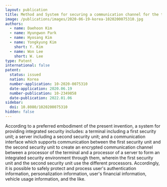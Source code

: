 ```yaml
---
layout: publication
title: Method and System for securing a communication channel for the trusted execution environment
image: /publications/images/2020-06-19-korea-1020200075310.jpg
authors:
  - name: Daehoon Kim
  - name: Hyungwon Park
  - name: Hyosang Kim
  - name: Yongkyung Kim
    short: Y. Kim
  - name: Won Lee
    short: W. Lee
type: Patent
international: false
patent:
  status: issued
  nation: Korea
  number-application: 10-2020-0075310
  date-application: 2020.06.19
  number-publication: 10-2349858
  date-publication: 2022.01.06
sidebar:
  doi: 10.8080/1020200075310
hidden: false
---
```


According to a preferred embodiment of the present invention, a system for providing integrated security includes: a terminal including a first security unit; a server including a second security unit; and a communication interface which supports communication between the first security unit and the second security unit to create an encrypted communication channel between a processor of the terminal and a processor of a server to form an integrated security environment through them, wherein the first security unit and the second security unit use the different processors. Accordingly, it is possible to safely protect and process user's authentication information, personalization information, user's financial information, vehicle usage information, and the like.